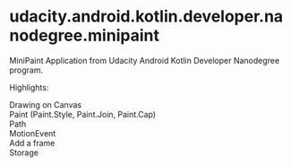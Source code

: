 # udacity.android.kotlin.developer.nanodegree.minipaint
MiniPaint Application from Udacity Android Kotlin Developer Nanodegree program.

Highlights:

Drawing on Canvas\
Paint (Paint.Style, Paint.Join, Paint.Cap)\
Path\
MotionEvent\
Add a frame\
Storage
